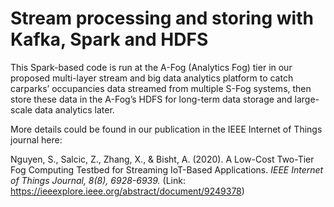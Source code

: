 # Stream processing and storing with Kafka, Spark and HDFS


This Spark-based code is run at the A-Fog (Analytics Fog) tier in our proposed multi-layer stream and big data analytics platform to catch carparks’ occupancies data streamed from multiple S-Fog systems, then store these data in the A-Fog’s HDFS for long-term data storage and large-scale data analytics later. 


More details could be found in our publication in the IEEE Internet of Things journal here: 


Nguyen, S., Salcic, Z., Zhang, X., & Bisht, A. (2020). A Low-Cost Two-Tier Fog Computing Testbed for Streaming IoT-Based Applications. _IEEE Internet of Things Journal, 8(8), 6928-6939._ (Link: https://ieeexplore.ieee.org/abstract/document/9249378)
